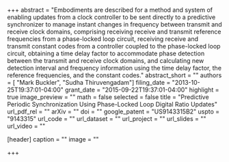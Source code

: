+++
abstract = "Embodiments are described for a method and system of enabling updates from a clock controller to be sent directly to a predictive synchronizer to manage instant changes in frequency between transmit and receive clock domains, comprising receiving receive and transmit reference frequencies from a phase-locked loop circuit, receiving receive and transmit constant codes from a controller coupled to the phase-locked loop circuit, obtaining a time delay factor to accommodate phase detection between the transmit and receive clock domains, and calculating new detection interval and frequency information using the time delay factor, the reference frequencies, and the constant codes."
abstract_short = ""
authors = [
	"Mark Buckler",
  "Sudha Thiruvengadam"]
filing_date = "2013-10-25T19:37:01-04:00"
grant_date  = "2015-09-22T19:37:01-04:00"
highlight = true
image_preview = ""
math = false
selected = false
title = "Predictive Periodic Synchronization Using Phase-Locked Loop Digital Ratio Updates"
url_pdf_rel = ""
arXiv = ""
doi = ""
google_patent = "US9143315B2"
uspto = "9143315"
url_code = ""
url_dataset = ""
url_project = ""
url_slides = ""
url_video = ""

[header]
  caption = ""
  image = ""

+++

